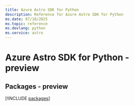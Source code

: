 ```yaml
---
title: Azure Astro SDK for Python
description: Reference for Azure Astro SDK for Python
ms.date: 07/18/2025
ms.topic: reference
ms.devlang: python
ms.service: astro
---
```

# Azure Astro SDK for Python - preview
## Packages - preview
[!INCLUDE [packages](astro-index.md)]